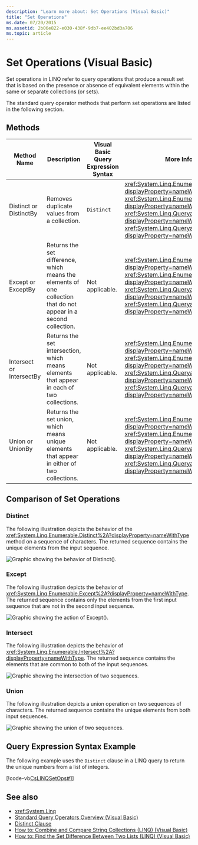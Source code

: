 ```yaml
---
description: "Learn more about: Set Operations (Visual Basic)"
title: "Set Operations"
ms.date: 07/20/2015
ms.assetid: 2b06e822-e030-438f-9db7-ee402bd3a706
ms.topic: article
---
```

# Set Operations (Visual Basic)

Set operations in LINQ refer to query operations that produce a result set that is based on the presence or absence of equivalent elements within the same or separate collections (or sets).

The standard query operator methods that perform set operations are listed in the following section.

## Methods

|Method Name|Description|Visual Basic Query Expression Syntax|More Information|
|-----------------|-----------------|------------------------------------------|----------------------|
| Distinct or DistinctBy |Removes duplicate values from a collection.|`Distinct`| <xref:System.Linq.Enumerable.Distinct%2A?displayProperty=nameWithType><br /><xref:System.Linq.Enumerable.DistinctBy%2A?displayProperty=nameWithType><br /><xref:System.Linq.Queryable.Distinct%2A?displayProperty=nameWithType><br /><xref:System.Linq.Queryable.DistinctBy%2A?displayProperty=nameWithType> |
| Except or ExceptBy |Returns the set difference, which means the elements of one collection that do not appear in a second collection.|Not applicable.| <xref:System.Linq.Enumerable.Except%2A?displayProperty=nameWithType><br /><xref:System.Linq.Enumerable.ExceptBy%2A?displayProperty=nameWithType><br /><xref:System.Linq.Queryable.Except%2A?displayProperty=nameWithType><br /><xref:System.Linq.Queryable.ExceptBy%2A?displayProperty=nameWithType> |
| Intersect or IntersectBy |Returns the set intersection, which means elements that appear in each of two collections.|Not applicable.| <xref:System.Linq.Enumerable.Intersect%2A?displayProperty=nameWithType><br /><xref:System.Linq.Enumerable.IntersectBy%2A?displayProperty=nameWithType><br /><xref:System.Linq.Queryable.Intersect%2A?displayProperty=nameWithType><br /><xref:System.Linq.Queryable.IntersectBy%2A?displayProperty=nameWithType> |
| Union or UnionBy |Returns the set union, which means unique elements that appear in either of two collections.|Not applicable.| <xref:System.Linq.Enumerable.Union%2A?displayProperty=nameWithType><br /><xref:System.Linq.Enumerable.UnionBy%2A?displayProperty=nameWithType><br /><xref:System.Linq.Queryable.Union%2A?displayProperty=nameWithType><br /><xref:System.Linq.Queryable.UnionBy%2A?displayProperty=nameWithType> |

## Comparison of Set Operations

### Distinct

The following illustration depicts the behavior of the <xref:System.Linq.Enumerable.Distinct%2A?displayProperty=nameWithType> method on a sequence of characters. The returned sequence contains the unique elements from the input sequence.

![Graphic showing the behavior of Distinct&#40;&#41;.](./media/set-operations/distinct-method-behavior.png)

### Except

The following illustration depicts the behavior of <xref:System.Linq.Enumerable.Except%2A?displayProperty=nameWithType>. The returned sequence contains only the elements from the first input sequence that are not in the second input sequence.

![Graphic showing the action of Except&#40;&#41;.](./media/set-operations/except-behavior-graphic.png "Shows the behavior of Except.")

### Intersect

The following illustration depicts the behavior of <xref:System.Linq.Enumerable.Intersect%2A?displayProperty=nameWithType>. The returned sequence contains the elements that are common to both of the input sequences.

![Graphic showing the intersection of two sequences.](./media/set-operations/intersection-two-sequences.png)

### Union

The following illustration depicts a union operation on two sequences of characters. The returned sequence contains the unique elements from both input sequences.

![Graphic showing the union of two sequences.](./media/set-operations/union-operation-two-sequences.png)

## Query Expression Syntax Example

The following example uses the `Distinct` clause in a LINQ query to return the unique numbers from a list of integers.

[!code-vb[CsLINQSetOps#1](~/samples/snippets/visualbasic/VS_Snippets_VBCSharp/CsLINQSetOps/VB/setops.vb#1)]

## See also

- <xref:System.Linq>
- [Standard Query Operators Overview (Visual Basic)](standard-query-operators-overview.md)
- [Distinct Clause](../../../language-reference/queries/distinct-clause.md)
- [How to: Combine and Compare String Collections (LINQ) (Visual Basic)](how-to-combine-and-compare-string-collections-linq.md)
- [How to: Find the Set Difference Between Two Lists (LINQ) (Visual Basic)](how-to-find-the-set-difference-between-two-lists-linq.md)
